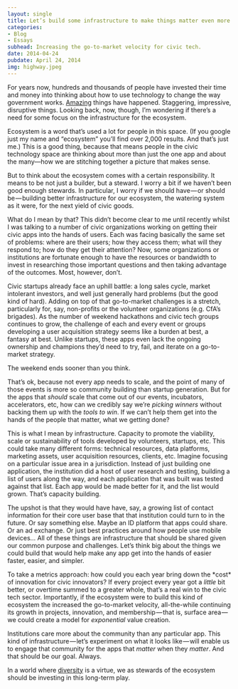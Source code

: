 ```yaml
---
layout: single
title: Let’s build some infrastructure to make things matter even more.
categories:
- Blog
- Essays
subhead: Increasing the go-to-market velocity for civic tech.
date: 2014-04-24
pubdate: April 24, 2014
img: highway.jpeg
---
```

For years now, hundreds and thousands of people have invested their time and money into thinking about how to use technology to change the way government works. [Amazing](https://medium.com/p/be37621f947f) things have happened. Staggering, impressive, disruptive things. Looking back, now, though, I’m wondering if there’s a need for some focus on the infrastructure for the ecosystem.

Ecosystem is a word that’s used a lot for people in this space. (If you google just my name and “ecosystem” you’ll find over 2,000 results. And that’s just me.) This is a good thing, because that means people in the civic technology space are thinking about more than just the one app and about the many—how we are stitching together a picture that makes sense.

But to think about the ecosystem comes with a certain responsibility. It means to be not just a builder, but a steward. I worry a bit if we haven’t been good enough stewards. In particular, I worry if we should have — or should be — building better infrastructure for our ecosystem, the watering system as it were, for the next yield of civic goods.

What do I mean by that? This didn’t become clear to me until recently whilst I was talking to a number of civic organizations working on getting their civic apps into the hands of users. Each was facing basically the same set of problems: where are their users; how they access them; what will they respond to; how do they get their attention? Now, some organizations or institutions are fortunate enough to have the resources or bandwidth to invest in researching those important questions and then taking advantage of the outcomes. Most, however, don’t.

Civic startups already face an uphill battle: a long sales cycle, market intolerant investors, and well just generally hard problems (but the good kind of hard). Adding on top of that go-to-market challenges is a stretch, particularly for, say, non-profits or the volunteer organizations (e.g. CfA’s brigades). As the number of weekend hackathons and civic tech groups continues to grow, the challenge of each and every event or groups developing a user acquisition strategy seems like a burden at best, a fantasy at best. Unlike startups, these apps even lack the ongoing ownership and champions they’d need to try, fail, and iterate on a go-to-market strategy.

The weekend ends sooner than you think.

That’s ok, because not every app needs to scale, and the point of many of those events is more so community building than startup generation. But for the apps that _should_ scale that come out of our events, incubators, accelerators, etc, how can we credibly say we’re _picking winners_ without backing them up with the _tools to win_. If we can’t help them get into the hands of the people that matter, what we getting done?

This is what I mean by infrastructure. Capacity to promote the viability, scale or sustainability of tools developed by volunteers, startups, etc. This could take many different forms: technical resources, data platforms, marketing assets, user acquisition resources, clients, etc. Imagine focusing on a particular issue area in a jurisdiction. Instead of just building one application, the institution did a host of user research and testing, building a list of users along the way, and each application that was built was tested against that list. Each app would be made better for it, and the list would grown. That’s capacity building.

The upshot is that they would have have, say, a growing list of contact information for their core user base that that institution could turn to in the future. Or say something else. Maybe an ID platform that apps could share. Or an ad exchange. Or just best practices around how people use mobile devices… All of these things are infrastructure that should be shared given our common purpose and challenges. Let’s think big about the things we could build that would help make any app get into the hands of easier faster, easier, and simpler.

To take a metrics approach: how could you each year bring down the \*cost\* of innovation for civic innovators? If every project every year got a _little_ bit better, or overtime summed to a greater whole, that’s a real win to the civic tech sector. Importantly, if the ecosystem were to build this kind of ecosystem the increased the go-to-market velocity, all-the-while continuing its growth in projects, innovation, and membership — that is, surface area — we could create a model for _exponential_ value creation.

Institutions care more about the community than any particular app. This kind of infrastructure — let’s experiment on what it looks like — will enable us to engage that community for the apps that _matter_ when they _matter_. And that should be our goal. Always.

In a world where [diversity](https://medium.com/p/ef2b3987ff81) is a virtue, we as stewards of the ecosystem should be investing in this long-term play.
